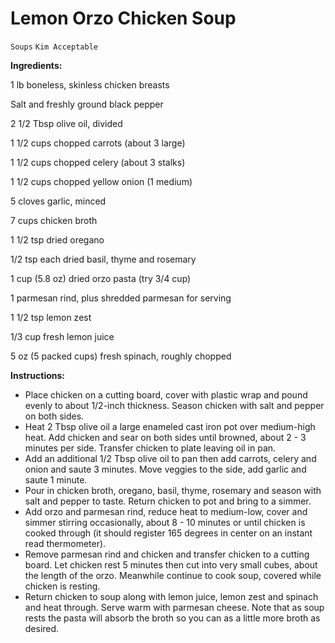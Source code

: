 # Lemon Orzo Chicken Soup

`Soups` `Kim Acceptable`

**Ingredients:**

1 lb boneless, skinless chicken breasts

Salt and freshly ground black pepper

2 1/2 Tbsp olive oil, divided

1 1/2 cups chopped carrots (about 3 large)

1 1/2 cups chopped celery (about 3 stalks)

1 1/2 cups chopped yellow onion (1 medium)

5 cloves garlic, minced

7 cups chicken broth

1 1/2 tsp dried oregano

1/2 tsp each dried basil, thyme and rosemary

1 cup (5.8 oz) dried orzo pasta (try 3/4 cup)

1 parmesan rind, plus shredded parmesan for serving

1 1/2 tsp lemon zest

1/3 cup fresh lemon juice

5 oz (5 packed cups) fresh spinach, roughly chopped

**Instructions:**

- Place chicken on a cutting board, cover with plastic wrap and pound evenly to about 1/2-inch thickness. Season chicken with salt and pepper on both sides. 
- Heat 2 Tbsp olive oil a large enameled cast iron pot over medium-high heat. Add chicken and sear on both sides until browned, about 2 - 3 minutes per side. Transfer chicken to plate leaving oil in pan. 
- Add an additional 1/2 Tbsp olive oil to pan then add carrots, celery and onion and saute 3 minutes. Move veggies to the side, add garlic and saute 1 minute. 
- Pour in chicken broth, oregano, basil, thyme, rosemary and season with salt and pepper to taste. Return chicken to pot and bring to a simmer. 
- Add orzo and parmesan rind, reduce heat to medium-low, cover and simmer stirring occasionally, about 8 - 10 minutes or until chicken is cooked through (it should register 165 degrees in center on an instant read thermometer). 
- Remove parmesan rind and chicken and transfer chicken to a cutting board. Let chicken rest 5 minutes then cut into very small cubes, about the length of the orzo. Meanwhile continue to cook soup, covered while chicken is resting.
- Return chicken to soup along with lemon juice, lemon zest and spinach and heat through. Serve warm with parmesan cheese. Note that as soup rests the pasta will absorb the broth so you can as a little more broth as desired.
